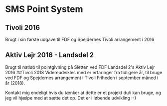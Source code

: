 # SMS Point System
## Tivoli 2016
Brugt i sin første udgave til FDF og Spejdernes Tivoli arrangement i 2016
## Aktiv Lejr 2016 - Landsdel 2
Brugt til natløb til pointgivning på Sletten ved FDF Landsdel 2's Aktiv Lejr 2016
##Tivoli 2018
Videreudvikles med er erfaringer fra tidligere år, til bruge ved FDF og Spejdernes arrangement i Tivoli Friheden i september måned i år (2018).

Kontakt mig endeligt hvis du tænker at dette er et projekt du/i kan bruge, og jeg vil hjælpe med at sætte det op. Det er i løbende udvikling :-)
